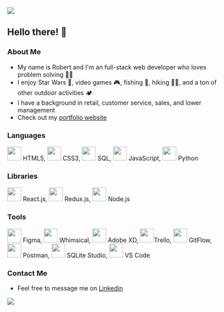 <img src="https://capsule-render.vercel.app/api?type=waving&color=gradient&height=100&customColorList=1" />

## Hello there! 👋

### About Me

- My name is Robert and I'm an full-stack web developer who loves problem solving 👨‍💻
- I enjoy Star Wars 🤺, video games 🎮, fishing 🎣, hiking 🚶‍♂️, and a ton of other outdoor activities 🏕️
- I have a background in retail, customer service, sales, and lower management
- Check out my <a href="https://robert-petersen.vercel.app/" >portfolio website</a>

### Languages

<img height="32" width="32" src="https://cdn2.iconfinder.com/data/icons/social-icon-3/512/social_style_3_html5-512.png" /> HTML5,
<img height="32" width="32" src="https://cdn2.iconfinder.com/data/icons/social-icon-3/512/social_style_3_css3-512.png" /> CSS3,
<img height="32" width="32" src="https://static-00.iconduck.com/assets.00/sql-database-generic-icon-380x512-ez505zus.png" /> SQL, 
<img height="32" width="32" src="https://cdn.iconscout.com/icon/free/png-512/javascript-2752148-2284965.png" /> JavaScript,
<img height="32" width="32" src="https://cdn3.iconfinder.com/data/icons/logos-and-brands-adobe/512/267_Python-512.png" /> Python

### Libraries

<img height="32" width="32" src="https://upload.wikimedia.org/wikipedia/commons/thumb/a/a7/React-icon.svg/2300px-React-icon.svg.png" /> React.js,
<img height="32" width="32" src="https://cdn.iconscout.com/icon/free/png-512/redux-283024.png" /> Redux.js, 
<img height="32" width="32" src="https://cdn.worldvectorlogo.com/logos/nodejs-icon.svg" /> Node.js

### Tools

<img height="32" width="32" src="https://i.pinimg.com/originals/17/06/c9/1706c9f16bd08eb5e03f1df3e0a94a1c.png" /> Figma,
<img height="32" width="32" src="https://images.g2crowd.com/uploads/product/image/large_detail/large_detail_866febf47336e5b1a375930cfb86c2b5/whimsical.png" /> Whimsical,
<img height="32" width="32" src="https://upload.wikimedia.org/wikipedia/commons/thumb/c/c2/Adobe_XD_CC_icon.svg/1051px-Adobe_XD_CC_icon.svg.png" /> Adobe XD,
<img height="32" width="32" src="https://cdn3.iconfinder.com/data/icons/popular-services-brands-vol-2/512/trello-512.png" />Trello,
<img height="32" width="32" src="https://cdn.worldvectorlogo.com/logos/git-bash.svg" /> GitFlow,
<img height="32" width="32" src="https://miro.medium.com/max/512/1*fVBL9mtLJmHIH6YpU7WvHQ.png" /> Postman,
<img height="32" width="32" src="https://sg-res.9appsdownloading.com/sg/res/jpg/ca/08/d46e2362723700c15c6abf4a9238-q4l1.jpg?x-oss-process=style/mq200" /> SQLite Studio,
<img height="32" width="32" src="https://raw.githubusercontent.com/dhanishgajjar/vscode-icons/master/png/default_dark.png" /> VS Code

### Contact Me

- Feel free to message me on [Linkedin](https://www.linkedin.com/in/robert-petersen808/)

<img src="https://capsule-render.vercel.app/api?type=waving&color=gradient&height=100&section=footer&customColorList=1" />
